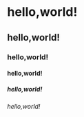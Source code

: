 # hello,world!
## hello,world!
### hello,world!
#### hello,world!
##### hello,world!
###### hello,world!
